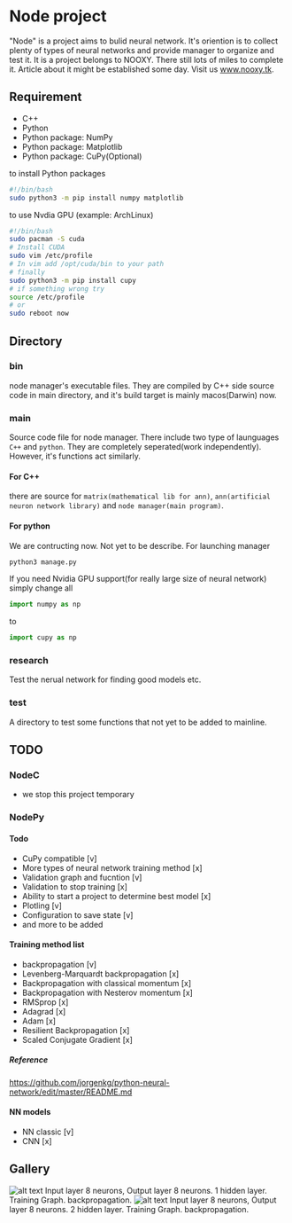 # Node project
"Node" is a project aims to bulid neural network. It's oriention is to collect plenty of types of neural networks and provide manager to organize and test it. It is a project belongs to NOOXY. There still lots of miles to  complete it. Article about it might be established some day. Visit us www.nooxy.tk.
## Requirement
- C++
- Python
- Python package: NumPy
- Python package: Matplotlib
- Python package: CuPy(Optional)

to install Python packages
```bash
#!/bin/bash
sudo python3 -m pip install numpy matplotlib
```
to use Nvdia GPU (example: ArchLinux)
```bash
#!/bin/bash
sudo pacman -S cuda
# Install CUDA
sudo vim /etc/profile
# In vim add /opt/cuda/bin to your path
# finally
sudo python3 -m pip install cupy
# if something wrong try
source /etc/profile
# or
sudo reboot now
```
## Directory
### bin
node manager's executable files. They are compiled by C++ side source code in main directory, and it's build target is mainly macos(Darwin) now.

### main
Source code file for node manager.
There include two type of launguages `C++` and `python`. They are completely seperated(work independently). However, it's functions act similarly.
#### For C++ 
there are source for `matrix(mathematical lib for ann)`, `ann(artificial neuron network library)` and `node manager(main program)`.
#### For python
We are contructing now. Not yet to be describe.
For launching manager
```sh
python3 manage.py
```
If you need Nvidia GPU support(for really large size of neural network) simply change all
```python
import numpy as np
```
to
```python
import cupy as np
```
### research
Test the nerual network for finding good models etc.
### test
A directory to test some functions that not yet to be added to mainline. 
## TODO
### NodeC
- we stop this project temporary
### NodePy
#### Todo
- CuPy compatible [v]
- More types of neural network training method [x]
- Validation graph and fucntion [v]
- Validation to stop training [x]
- Ability to start a project to determine best model [x]
- Plotling [v]
- Configuration to save state [v]
- and more to be added
#### Training method list
- backpropagation [v]
- Levenberg-Marquardt backpropagation [x]
- Backpropagation with classical momentum [x]
- Backpropagation with Nesterov momentum [x]
- RMSprop [x]
- Adagrad [x]
- Adam [x]
- Resilient Backpropagation [x]
- Scaled Conjugate Gradient [x]
##### Reference
https://github.com/jorgenkg/python-neural-network/edit/master/README.md
#### NN models
- NN classic [v]
- CNN [x]
## Gallery
![alt text](https://github.com/magneticchen/node_project/raw/master/research/gallery/train.png)
Input layer 8 neurons, Output layer 8 neurons. 1 hidden layer. Training Graph. backpropagation.
![alt text](https://github.com/magneticchen/node_project/raw/master/research/8/graph/8x10x10x8/Figure_1-1.png)
Input layer 8 neurons, Output layer 8 neurons. 2 hidden layer. Training Graph. backpropagation.
